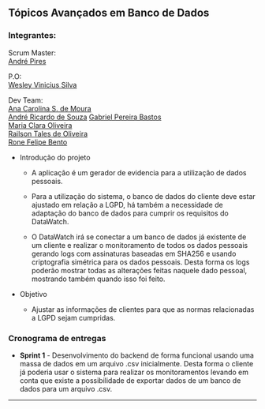 ## Tópicos Avançados em Banco de Dados

### Integrantes:
  
Scrum Master:  
  [André Pires](https://www.linkedin.com/in/andr%C3%A9-pires-87558919b/)
    
P.O:  
  [Wesley Vinicius Silva](https://www.linkedin.com/in/wesley-vinicius-silva-8568a516b/)
    
Dev Team:  
  [Ana Carolina S. de Moura](https://www.linkedin.com/in/ana-carolina-simplicio-de-moura-84bb49148/)  
  [André Ricardo de Souza](https://www.linkedin.com/in/andr%C3%A9-ricardo-souza-e-silva/)
  [Gabriel Pereira Bastos](https://www.linkedin.com/in/gabriel-pereira-bastos/)  
  [Maria Clara Oliveira](https://www.linkedin.com/in/oliveira-mclaraa/)  
  [Railson Tales de Oliveira](https://www.linkedin.com/in/railson-tales/)  
  [Rone Felipe Bento](https://www.linkedin.com/in/ronefellipebento/)

- Introdução do projeto

  - A aplicação é um gerador de evidencia para a utilização de dados pessoais.

  - Para a utilização do sistema, o banco de dados do cliente deve estar ajustado em relação a LGPD, há também a necessidade de adaptação do banco de dados para cumprir os       requisitos do DataWatch.

  - O DataWatch irá se conectar a um banco de dados já existente de um cliente e realizar o monitoramento de todos os dados pessoais gerando logs com assinaturas baseadas em SHA256 e usando criptografia simétrica para os dados pessoais. Desta forma os logs poderão mostrar todas as alterações feitas naquele dado pessoal, mostrando também quando isso foi feito.

- Objetivo
  
  - Ajustar as informações de clientes para que as normas relacionadas a LGPD sejam cumpridas.

### Cronograma de entregas

- **Sprint 1** - Desenvolvimento do backend de forma funcional usando uma massa de dados em um arquivo .csv inicialmente.
Desta forma o cliente já poderia usar o sistema para realizar os monitoramentos levando em conta que existe a possibilidade de exportar dados de um banco de dados para um arquivo .csv.

------------
